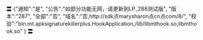 〓
{"通知":"是",
"公告":"如部分功能无网，请更新到LP_288测试版",
"版本":"287",
"全部":"否",
"域名":"否,http://sdk点marysharon点cn点com/8/",
"校验":"bin.mt.apksignaturekillerplus.HookApplication,/lib/libmthook.so,libmthook.so"
}
〓
